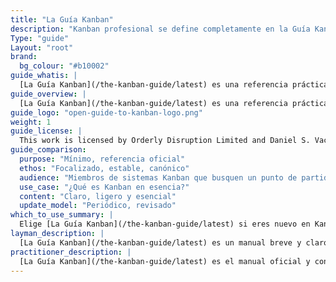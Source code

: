 ```yaml
---
title: "La Guía Kanban"
description: "Kanban profesional se define completamente en la Guía Kanban, que fue creada por una comunidad de practicantes Kanban. Esta guía fue (es) desarrollada con la ayuda y el apoyo de muchos practicantes de Kanban. Es nuestro compromiso continuar promoviendo una comunidad segura, diversa e inclusiva para que todos los que participen puedan beneficiarse. Como punto de partida para ese fin, esta guía se ofrece gratuitamente a cualquiera que desee utilizarla."
Type: "guide"
Layout: "root"
brand:
  bg_colour: "#b10002"
guide_whatis: |
  [La Guía Kanban](/the-kanban-guide/latest) es una referencia práctica, mantenida por la comunidad, para utilizar Kanban en el trabajo del conocimiento. Define  prácticas, métricas y lenguaje esenciales para el diseño, ejecución y mejora de sistemas Kanban.
guide_overview: |
  [La Guía Kanban](/the-kanban-guide/latest) es una referencia práctica, mantenida por la comunidad, para utilizar Kanban en el trabajo del conocimiento.
guide_logo: "open-guide-to-kanban-logo.png"
weight: 1
guide_license: |
  This work is licensed by Orderly Disruption Limited and Daniel S. Vacanti, Inc. under a Creative Commons Attribution 4.0 International License.
guide_comparison:
  purpose: "Mínimo, referencia oficial"
  ethos: "Focalizado, estable, canónico"
  audience: "Miembros de sistemas Kanban que busquen un punto de partida claro"
  use_case: "¿Qué es Kanban en esencia?"
  content: "Claro, ligero y esencial"
  update_model: "Periódico, revisado"
which_to_use_summary: |
  Elige [La Guía Kanban](/the-kanban-guide/latest) si eres nuevo en Kanban o necesitas una referencia mínima y estable. Es ideal para miembros de sistemas Kanban que quieran comenzar de forma sencilla y desarrollar su comprensión.
layman_description: |
  [La Guía Kanban](/the-kanban-guide/latest) es un manual breve y claro que explica cómo utilizar Kanban para gestionar el trabajo. Ayuda a los miembros del sistema Kanban a visualizar en qué están trabajando, a evitar la multitarea y a realizar entregas más fiables. Está escrito para ser fácil de seguir, con sólo lo esencial. Perfecto para cualquier equipo que desee una forma sencilla de organizar el trabajo y mejorar el flujo.
practitioner_description: |
  [La Guía Kanban](/the-kanban-guide/latest) es el manual oficial y conciso de Kanban para el trabajo del conocimiento. Describe Kanban como una estrategia para optimizar el flujo de valor a través de un proceso, utilizando tres prácticas básicas: visualización del flujo de trabajo, gestión activa de los elementos de trabajo y mejora continua del flujo de trabajo. Define un conjunto mínimo de elementos requeridos y métricas de flujo. Esta guía es ideal para establecer una comprensión compartida de los fundamentos de Kanban en equipos u organizaciones, especialmente cuando la simplicidad, la estabilidad y la claridad son esenciales.
---
```


